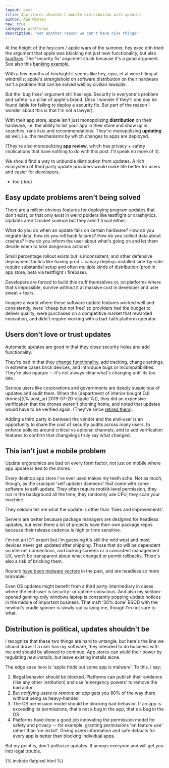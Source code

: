 ```yaml
---
layout: post
title: App stores shouldn't bundle distribution with updates
author: Abe Winter
new: true
category: platforms
description: "yet another reason we can't have nice things"
---
```


At the height of the hey.com / apple wars of the summer, hey exec dhh tried the argument that apple was blocking not just new functionality, but also [bugfixes](https://twitter.com/dhh/status/1272968382329942017).
The 'security fix' argument stuck because it's a good argument.
See also this [banking example](https://twitter.com/dhh/status/1286771732339073024).

With a few months of hindsight it seems like hey, epic, et al were tilting at windmills;
apple's stranglehold on software distribution on their hardware isn't a problem that can be solved well by civilian lawsuits.

But the 'bug fixes' argument still has legs.
Security is everyone's problem and safety is a pillar of apple's brand.
(Also I wonder if they'll one day be found liable for failing to deploy a security fix.
But part of the reason I wonder about this is that I'm not a lawyer).

With their app store, apple isn't just monopolizing **distribution** on their hardware, i.e. the ability to list your app in their store and show up in searches, rank lists and recommendations.
They're monopolizing **updating** as well, i.e. the mechanisms by which changes to apps are deployed.

(They're also monopolizing **app review**, which has privacy + safety implications that have nothing to do with this post. I'll speak no more of it).

We should find a way to unbundle distribution from updates.
A rich ecosystem of third party update providers would make life better for users and easier for developers.

* toc
{:toc}

## Easy update problems aren't being solved

There are a million obvious features for deploying program updates that don't exist,
or that only exist in weird polders like testflight or crashlytics.
Updates aren't rocket science but they aren't trivial either.

What do you do when an update fails on certain hardware?
How do you migrate data, how do you roll back failures?
How do you collect data about crashes?
How do you inform the user about what's going on and let them decide when to take dangerous actions?

Small percentage rollout exists but is inconsistent,
and other defensive deployment tactics like having prod + canary deploys installed side-by-side require substantial setup and often multiple kinds of distribution
(prod in app store, beta via testflight / firebase).

Developers are forced to build this stuff themselves or, on platforms where that's impossible, survive without it at massive cost in developer and user sweat + tears.

Imagine a world where these software update features worked well and consistently,
were 'cheap but not free' so providers had the budget to deliver quality,
were purchased on a competitive market that rewarded innovation,
and didn't require working with a bad-faith platform operator.

## Users don't love or trust updates

Automatic updates are good in that they close security holes and add functionality.

They're bad in that they [change functionality](https://gist.github.com/sleepyfox/a4d311ffcdc4fd908ec97d1c245e57dc), add tracking, change settings, in extreme cases brick devices, and introduce bugs or incompatibilities.
They're also opaque -- it's not always clear what's changing until its too late.

Serious users like corporations and governments are deeply suspicious of updates and audit them.
When the [department of interior bought DJI drones]({% post_url 2019-07-20-djigate %}), they did an expensive verification that the drones weren't phoning home, and noted that updates would have to be verified again.
(They've since [retired them](https://americanmilitarynews.com/2019/10/us-doi-abruptly-grounds-all-china-made-drones-over-spying-concerns/)).

Adding a third party in between the vendor and the end-user is an opportunity to share the cost of security audits across many users,
to enforce policies around critical vs optional channels,
and to add verification features to confirm that changelogs truly say what changed.

## This isn't just a mobile problem

Update ergonomics are bad on every form factor, not just on mobile where app update is tied to the stores.

Every desktop app store I've ever used makes my teeth ache.
Not as much, though, as the crackpot 'self updater daemons' that come with some software to self-update.
They often require rootkit-level permission, they run in the background all the time, they randomly use CPU, they scan your machine.

They seldom tell me what the update is other than 'fixes and improvements'.

Servers are better because package managers are designed for headless updates, but even there a lot of projects have their own package repos because their release cadence is high or time sensitive.

I'm not an IOT expert but I'm guessing it's still the wild west and most devices never get updated after shipping.
Those that do will be dependent on internet connections, and lacking screens or a consistent management UX, won't be transparent about what changed or permit rollbacks.
There's also a risk of bricking them.

Routers [have been malware vectors](https://www.wired.com/story/vpnfilter-router-malware-outbreak/) in the past, and are headless so more brickable.

Even OS updates might benefit from a third party intermediary in cases where the end-user is security- or uptime-conscious.
And also my seldom-opened gaming-only windows laptop is constantly popping update notices in the middle of important business.
That msft '30% done' BSOD with the newton's cradle spinner is slowly radicalizing me, though I'm not sure to what.

## Distribution is political, updates shouldn't be

I recognize that these two things are hard to untangle, but here's the line we should draw:
if a user has my software, they intended to do business with me and should be allowed to continue.
App stores can wield their power by regulating *new installs*, but leave existing installs alone.

The edge case here is 'apple finds out some app is malware'.
To this, I say:

1. Illegal behavior should be blocked. Platforms can publish their evidence (like any other institution) and use 'emergency powers' to remove the bad actor
1. But *notifying users to remove an app* gets you 80% of the way there without being as heavy-handed
1. The OS permission model should be blocking bad behavior. If an app is exceeding its permissions, that's not a bug in the app, that's a bug in the OS
1. Platforms have done a good job innovating the permission model for safety and privacy -- for example, granting permissions 'on feature use' rather than 'on install'. Giving users information and safe defaults for every app is better than blocking individual apps.

But my point is, don't politicize updates.
It annoys everyone and will get you into legal trouble.

{% include flatpixel.html %}
